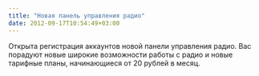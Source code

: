 ```yaml
---
title: "Новая панель управления радио"
date: 2012-09-17T10:54:49+03:00
---
```


Открыта регистрация аккаунтов новой панели управления радио. Вас порадуют новые широкие возможности работы с радио и новые тарифные планы, начинающиеся от 20 рублей в месяц. 